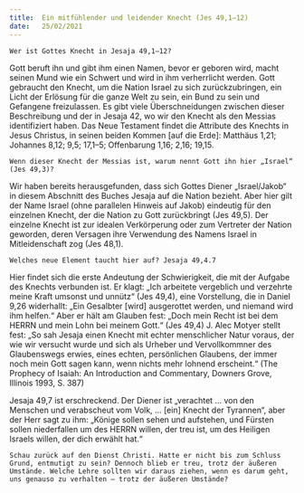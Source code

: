 ```yaml
---
title:  Ein mitfühlender und leidender Knecht (Jes 49,1–12)
date:   25/02/2021
---
```


`Wer ist Gottes Knecht in Jesaja 49,1–12?`

Gott beruft ihn und gibt ihm einen Namen, bevor er geboren wird, macht seinen Mund wie ein Schwert und wird in ihm verherrlicht werden. Gott gebraucht den Knecht, um die Nation Israel zu sich zurückzubringen, ein Licht der Erlösung für die ganze Welt zu sein, ein Bund zu sein und Gefangene freizulassen. Es gibt viele Überschneidungen zwischen dieser Beschreibung und der in Jesaja 42, wo wir den Knecht als den Messias identifiziert haben. Das Neue Testament findet die Attribute des Knechts in Jesus Christus, in seinen beiden Kommen [auf die Erde]: Matthäus 1,21; Johannes 8,12; 9,5; 17,1–5; Offenbarung 1,16; 2,16; 19,15.

`Wenn dieser Knecht der Messias ist, warum nennt Gott ihn hier „Israel“ (Jes 49,3)?`

Wir haben bereits herausgefunden, dass sich Gottes Diener „Israel/Jakob“ in diesem Abschnitt des Buches Jesaja auf die Nation bezieht. Aber hier gilt der Name Israel (ohne parallelen Hinweis auf Jakob) eindeutig für den einzelnen Knecht, der die Nation zu Gott zurückbringt (Jes 49,5). Der einzelne Knecht ist zur idealen Verkörperung oder zum Vertreter der Nation geworden, deren Versagen ihre Verwendung des Namens Israel in Mitleidenschaft zog
(Jes 48,1).

`Welches neue Element taucht hier auf? Jesaja 49,4.7`

Hier findet sich die erste Andeutung der Schwierigkeit, die mit der Aufgabe des Knechts verbunden ist. Er klagt: „Ich arbeitete vergeblich und verzehrte meine Kraft umsonst und unnütz“ (Jes 49,4), eine Vorstellung, die in Daniel 9,26 widerhallt: „Ein Gesalbter [wird] ausgerottet werden, und niemand wird ihm helfen.“ Aber er hält am Glauben fest: „Doch mein Recht ist bei dem HERRN und mein Lohn bei meinem Gott.“ (Jes 49,4) J. Alec Motyer stellt fest: „So sah Jesaja einen Knecht mit echter menschlicher Natur voraus, der wie wir versucht wurde und sich als Urheber und Vervollkommner des Glaubenswegs erwies, eines echten, persönlichen Glaubens, der immer noch mein Gott sagen kann, wenn nichts mehr lohnend erscheint.“ (The Prophecy of Isaiah: An Introduction and Commentary, Downers Grove, Illinois 1993, S. 387)

Jesaja 49,7 ist erschreckend. Der Diener ist „verachtet … von den Menschen und verabscheut vom Volk, … [ein] Knecht der Tyrannen“, aber der Herr sagt zu ihm: „Könige sollen sehen und aufstehen, und Fürsten sollen niederfallen um des HERRN willen, der treu ist, um des Heiligen Israels willen, der dich erwählt hat.“

`Schau zurück auf den Dienst Christi. Hatte er nicht bis zum Schluss Grund, entmutigt zu sein? Dennoch blieb er treu, trotz der äußeren Umstände. Welche Lehre sollten wir daraus ziehen, wenn es darum geht, uns genauso zu verhalten – trotz der äußeren Umstände?`